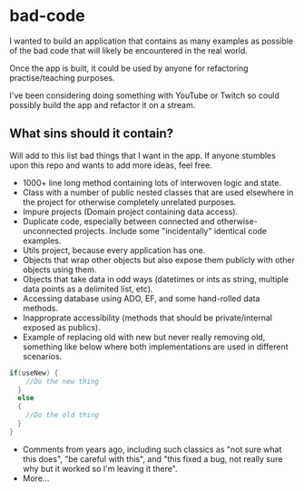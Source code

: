 # bad-code

I wanted to build an application that contains as many examples as possible of the bad code that will likely be encountered in the real world.

Once the app is built, it could be used by anyone for refactoring practise/teaching purposes.

I've been considering doing something with YouTube or Twitch so could possibly build the app and refactor it on a stream.

## What sins should it contain?
Will add to this list bad things that I want in the app. If anyone stumbles upon this repo and wants to add more ideas, feel free.

* 1000+ line long method containing lots of interwoven logic and state.
* Class with a number of public nested classes that are used elsewhere in the project for otherwise completely unrelated purposes.
* Impure projects (Domain project containing data access).
* Duplicate code, especially between connected and otherwise-unconnected projects. Include some "incidentally" identical code examples.
* Utils project, because every application has one.
* Objects that wrap other objects but also expose them publicly with other objects using them.
* Objects that take data in odd ways (datetimes or ints as string, multiple data points as a delimited list, etc).
* Accessing database using ADO, EF, and some hand-rolled data methods.
* Inapproprate accessibility (methods that should be private/internal exposed as publics).
* Example of replacing old with new but never really removing old, something like below where both implementations are used in different scenarios.
```csharp
if(useNew) {
    //Do the new thing
  }
  else
  {
    //Do the old thing
  }
}
```
* Comments from years ago, including such classics as "not sure what this does", "be careful with this", and "this fixed a bug, not really sure why but it worked so I'm leaving it there".
* More...
